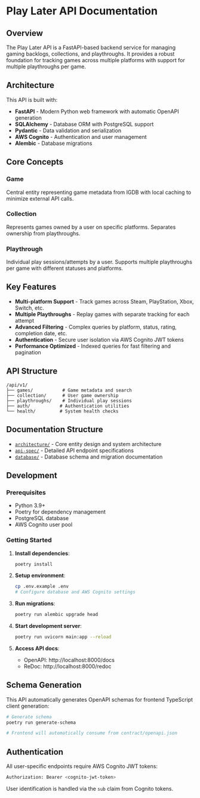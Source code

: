# Play Later API Documentation

## Overview

The Play Later API is a FastAPI-based backend service for managing gaming backlogs, collections, and playthroughs. It provides a robust foundation for tracking games across multiple platforms with support for multiple playthroughs per game.

## Architecture

This API is built with:
- **FastAPI** - Modern Python web framework with automatic OpenAPI generation
- **SQLAlchemy** - Database ORM with PostgreSQL support
- **Pydantic** - Data validation and serialization
- **AWS Cognito** - Authentication and user management
- **Alembic** - Database migrations

## Core Concepts

### Game
Central entity representing game metadata from IGDB with local caching to minimize external API calls.

### Collection
Represents games owned by a user on specific platforms. Separates ownership from playthroughs.

### Playthrough  
Individual play sessions/attempts by a user. Supports multiple playthroughs per game with different statuses and platforms.

## Key Features

- **Multi-platform Support** - Track games across Steam, PlayStation, Xbox, Switch, etc.
- **Multiple Playthroughs** - Replay games with separate tracking for each attempt
- **Advanced Filtering** - Complex queries by platform, status, rating, completion date, etc.
- **Authentication** - Secure user isolation via AWS Cognito JWT tokens
- **Performance Optimized** - Indexed queries for fast filtering and pagination

## API Structure

```
/api/v1/
├── games/           # Game metadata and search
├── collection/      # User game ownership
├── playthroughs/    # Individual play sessions
├── auth/           # Authentication utilities
└── health/         # System health checks
```

## Documentation Structure

- [`architecture/`](./architecture/) - Core entity design and system architecture
- [`api-spec/`](./api-spec/) - Detailed API endpoint specifications
- [`database/`](./database/) - Database schema and migration documentation

## Development

### Prerequisites
- Python 3.9+
- Poetry for dependency management
- PostgreSQL database
- AWS Cognito user pool

### Getting Started

1. **Install dependencies**:
   ```bash
   poetry install
   ```

2. **Setup environment**:
   ```bash
   cp .env.example .env
   # Configure database and AWS Cognito settings
   ```

3. **Run migrations**:
   ```bash
   poetry run alembic upgrade head
   ```

4. **Start development server**:
   ```bash
   poetry run uvicorn main:app --reload
   ```

5. **Access API docs**:
   - OpenAPI: http://localhost:8000/docs
   - ReDoc: http://localhost:8000/redoc

## Schema Generation

This API automatically generates OpenAPI schemas for frontend TypeScript client generation:

```bash
# Generate schema
poetry run generate-schema

# Frontend will automatically consume from contract/openapi.json
```

## Authentication

All user-specific endpoints require AWS Cognito JWT tokens:

```bash
Authorization: Bearer <cognito-jwt-token>
```

User identification is handled via the `sub` claim from Cognito tokens.